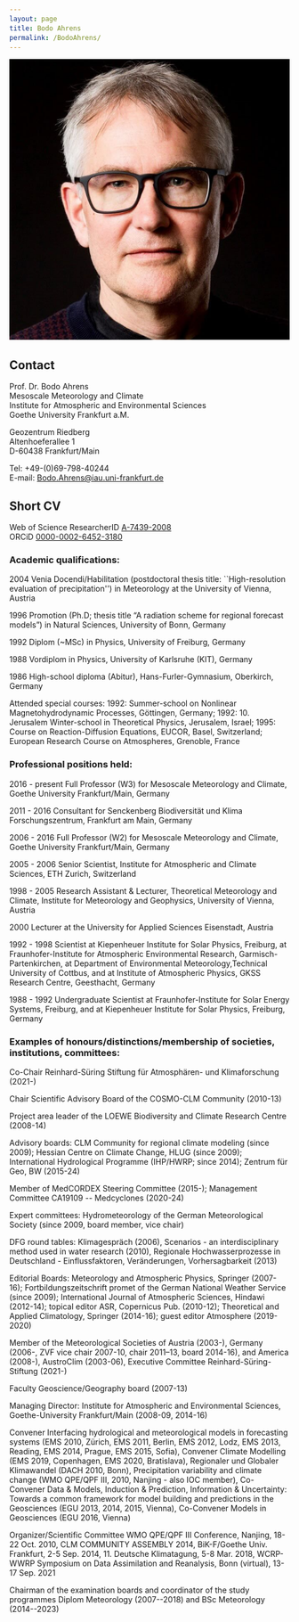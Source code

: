 ```yaml
---
layout: page
title: Bodo Ahrens
permalink: /BodoAhrens/
---
```


![fig](./figs/bodo-ahrens.png)

## Contact

Prof. Dr. Bodo Ahrens  
Mesoscale Meteorology and Climate  
Institute for Atmospheric and Environmental Sciences  
Goethe University Frankfurt a.M.  

Geozentrum Riedberg  
Altenhoeferallee 1  
D-60438 Frankfurt/Main  

Tel: +49-(0)69-798-40244  
E-mail: <Bodo.Ahrens@iau.uni-frankfurt.de>


## Short CV

Web of Science ResearcherID [A-7439-2008](https://www.webofscience.com/wos/author/record/944132)    
ORCiD [0000-0002-6452-3180](https://orcid.org/0000-0002-6452-3180)

### Academic qualifications:

2004 Venia Docendi/Habilitation (postdoctoral thesis title: ``High-resolution evaluation of precipitation'') in Meteorology at the University of Vienna, Austria

1996 Promotion (Ph.D; thesis title “A radiation scheme for regional forecast models”) in Natural Sciences, University of Bonn, Germany

1992 Diplom (~MSc) in Physics, University of Freiburg, Germany

1988 Vordiplom in Physics, University of Karlsruhe (KIT), Germany

1986 High-school diploma (Abitur), Hans-Furler-Gymnasium, Oberkirch, Germany

Attended special courses: 1992: Summer-school on Nonlinear Magnetohydrodynamic Processes, Göttingen, Germany; 1992: 10. Jerusalem Winter-school in Theoretical Physics, Jerusalem, Israel; 1995: Course on Reaction-Diffusion Equations, EUCOR, Basel, Switzerland; European Research Course on Atmospheres, Grenoble, France



### Professional positions held:

2016 - present Full Professor (W3) for Mesoscale Meteorology and Climate, Goethe University Frankfurt/Main, Germany

2011 - 2016 Consultant for Senckenberg Biodiversität und Klima Forschungszentrum, Frankfurt am Main, Germany

2006 - 2016 Full Professor (W2) for Mesoscale Meteorology and Climate, Goethe University Frankfurt/Main, Germany

2005 - 2006 Senior Scientist, Institute for Atmospheric and Climate Sciences, ETH Zurich, Switzerland

1998 - 2005 Research Assistant & Lecturer, Theoretical Meteorology and Climate, Institute for Meteorology and Geophysics, University of Vienna, Austria

2000 Lecturer at the University for Applied Sciences Eisenstadt, Austria

1992 - 1998 Scientist at Kiepenheuer Institute for Solar Physics, Freiburg, at Fraunhofer-Institute for Atmospheric Environmental Research, Garmisch-Partenkirchen, at Department of Environmental Meteorology,Technical University of Cottbus, and at Institute of Atmospheric Physics, GKSS Research Centre, Geesthacht, Germany

1988 - 1992 Undergraduate Scientist at Fraunhofer-Institute for Solar Energy Systems, Freiburg, and at Kiepenheuer Institute for Solar Physics, Freiburg, Germany



### Examples of honours/distinctions/membership of societies, institutions, committees:

Co-Chair Reinhard-Süring Stiftung für Atmosphären- und Klimaforschung (2021-)

Chair Scientific Advisory Board of the COSMO-CLM Community (2010-13)

Project area leader of the LOEWE Biodiversity and Climate Research Centre (2008-14)

Advisory boards: CLM Community for regional climate modeling (since 2009); Hessian Centre on Climate Change, HLUG (since 2009); International Hydrological Programme (IHP/HWRP; since 2014); Zentrum für Geo, BW (2015-24)

Member of MedCORDEX Steering Committee (2015-); Management Committee CA19109 -- Medcyclones (2020-24)

Expert committees: Hydrometeorology of the German Meteorological Society (since 2009, board member, vice chair)

DFG round tables: Klimagespräch (2006), Scenarios - an interdisciplinary method used in water research (2010), Regionale Hochwasserprozesse in Deutschland - Einflussfaktoren, Veränderungen, Vorhersagbarkeit (2013)

Editorial Boards: Meteorology and Atmospheric Physics, Springer (2007-16); Fortbildungszeitschrift promet of the German National Weather Service (since 2009); International Journal of Atmospheric Sciences, Hindawi (2012-14); topical editor ASR, Copernicus Pub. (2010-12); Theoretical and Applied Climatology, Springer (2014-16); guest editor Atmosphere (2019-2020)

Member of the Meteorological Societies of Austria (2003-), Germany (2006-, ZVF vice chair 2007-10, chair 2011–13, board 2014-16), and America (2008-), AustroClim (2003-06), Executive Committee Reinhard-Süring-Stiftung (2021-)

Faculty Geoscience/Geography board (2007-13)

Managing Director: Institute for Atmospheric and Environmental Sciences, Goethe-University Frankfurt/Main (2008-09, 2014-16) 

Convener Interfacing hydrological and meteorological models in forecasting systems (EMS 2010, Zürich, EMS 2011, Berlin, EMS 2012, Lodz, EMS 2013, Reading, EMS 2014, Prague, EMS 2015, Sofia), Convener Climate Modelling (EMS 2019, Copenhagen, EMS 2020, Bratislava),  Regionaler und Globaler Klimawandel (DACH 2010, Bonn), Precipitation variability and climate change (WMO QPE/QPF III, 2010, Nanjing - also IOC member), Co-Convener Data & Models, Induction & Prediction, Information & Uncertainty: Towards a common framework for model building and predictions in the Geosciences (EGU 2013, 2014, 2015, Vienna), Co-Convener Models in Geosciences (EGU 2016, Vienna)

Organizer/Scientific Committee WMO QPE/QPF III Conference, Nanjing, 18-22 Oct. 2010,  CLM COMMUNITY ASSEMBLY 2014, BiK-F/Goethe Univ. Frankfurt,  2-5 Sep. 2014, 11. Deutsche Klimatagung, 5-8 Mar. 2018, WCRP-WWRP Symposium on Data Assimilation and Reanalysis, Bonn (virtual), 13-17 Sep. 2021 

Chairman of the examination boards and coordinator of the study programmes Diplom Meteorology (2007--2018) and BSc Meteorology (2014--2023)